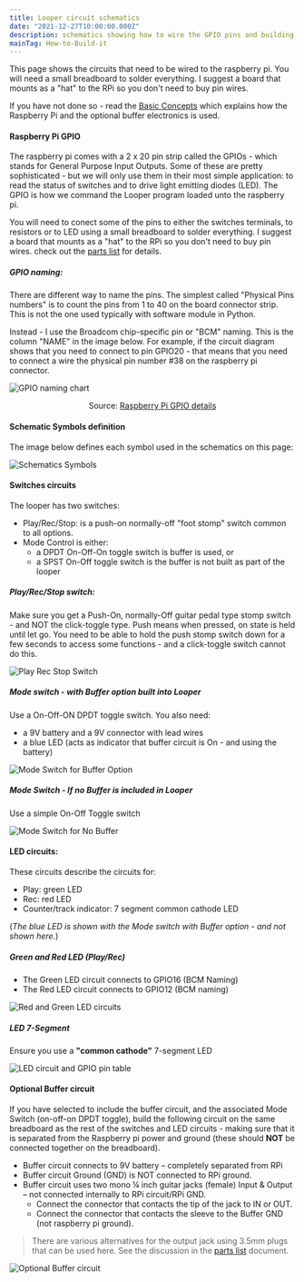 ```yaml
---
title: Looper circuit schematics
date: "2021-12-27T10:00:00.000Z"
description: schematics showing how to wire the GPIO pins and building a buffer for your instrument
mainTag: How-to-Build-it
---
```


This page shows the circuits that need to be wired to the raspberry pi. You will need a small breadboard to solder everything. I suggest a board that mounts as a "hat" to the RPi so you don't need to buy pin wires.

If you have not done so - read the [Basic Concepts](/Looper/How-to-Build-it-Introduction/) which explains how the Raspberry Pi and the optional buffer electronics is used.

#### Raspberry Pi GPIO

The raspberry pi comes with a 2 x 20 pin strip called the GPIOs - which stands for General Purpose Input Outputs.  Some of these are pretty sophisticated - but we will only use them in their most simple application: to read the status of switches and to drive light emitting diodes (LED).  The GPIO is how we command the Looper program loaded unto the raspberry pi.

You will need to conect some of the pins to either the switches terminals, to resistors or to LED using a small breadboard to solder everything. I suggest a board that mounts as a "hat" to the RPi so you don't need to buy pin wires. check out the [parts list](/Looper/How-to-Build-it-parts-list/) for details.

##### GPIO naming:

There are different way to name the pins.  The simplest called "Physical Pins numbers" is to count the pins from 1 to 40 on the board connector strip.  This is not  the one used typically with software module in Python.  

Instead - I use the  Broadcom chip-specific pin or "BCM" naming. This is the column "NAME" in the image below.  For example, if the circuit diagram shows that you need to connect to pin GPIO20 - that means that you need to connect a wire the physical pin number #38 on the raspberry pi connector.

![GPIO naming chart](./header_pinout.jpg)
 
 <p style="text-align: center;">Source: <a target="_blank" href=https://learn.sparkfun.com/tutorials/raspberry-gpio/gpio-pinout>Raspberry Pi GPIO details</a></p>

 #### Schematic Symbols definition

 The image below defines each symbol used in the schematics on this page: 

 ![Schematics Symbols](./schematicsSymbols.png)

#### Switches circuits

The looper has two switches:
- Play/Rec/Stop: is a push-on normally-off  "foot stomp" switch common to all options.
- Mode Control is either:
    - a DPDT On-Off-On toggle switch is buffer is used, or
    - a SPST On-Off toggle switch is the buffer is not built as part of the looper

##### Play/Rec/Stop switch:
Make sure you get a Push-On, normally-Off guitar pedal type stomp switch - and NOT the click-toggle type.  Push means when pressed, on state is held until let go.  You need to be able to hold the push stomp switch down for a few seconds to access some functions - and a click-toggle switch cannot do this.

![Play Rec Stop Switch](./push_stomp.png)

##### Mode switch - with Buffer option built into Looper
Use a On-Off-ON DPDT toggle switch. You also need:
- a 9V battery and a 9V connector with lead wires
- a blue LED (acts as indicator that buffer circuit is On - and using the battery)

![Mode Switch for Buffer Option](./dpdt_switch_buffer.png)

##### Mode Switch - If no Buffer is included in Looper
Use a simple On-Off Toggle switch 

![Mode Switch for No Buffer](./switch_no_buffer.png)

#### LED circuits:
These circuits describe the circuits for:
- Play: green LED
- Rec: red LED
- Counter/track indicator: 7 segment common cathode LED

(*The blue LED is shown with the Mode switch with Buffer option - and not shown here.*)

##### Green and Red LED (Play/Rec)
- The Green LED circuit connects to GPIO16 (BCM Naming)
- The Red LED circuit connects to GPIO12 (BCM naming)

![Red and Green LED circuits](./LED_rec_play.png)

##### LED 7-Segment
Ensure you use a **"common cathode"** 7-segment LED

![LED circuit and GPIO pin table](./segment_gpio.png)

#### Optional Buffer circuit
If you have selected to include the buffer circuit, and the associated Mode Switch (on-off-on DPDT toggle), build the following circuit on the same breadboard as the rest of the switches and LED circuits - making sure that it is separated from the Raspberry pi power and ground (these should **NOT** be connected together on the breadboard).

- Buffer circuit connects to 9V battery – completely separated from RPi
- Buffer circuit Ground (GND) is NOT connected to RPi ground.
- Buffer circuit uses two mono ¼ inch guitar jacks (female) Input & Output – not connected internally to RPi circuit/RPi GND.  
    - Connect the connector  that contacts the tip of the jack to IN or OUT.  
    - Connect the connector that contacts the sleeve to the Buffer GND (not raspberry pi ground).

> There are various alternatives for the output jack using 3.5mm plugs that can be used here.  See the discussion in the [parts list](/Looper/How-to-Build-it-parts-list/) document.

![Optional Buffer circuit](./buffer.png)





